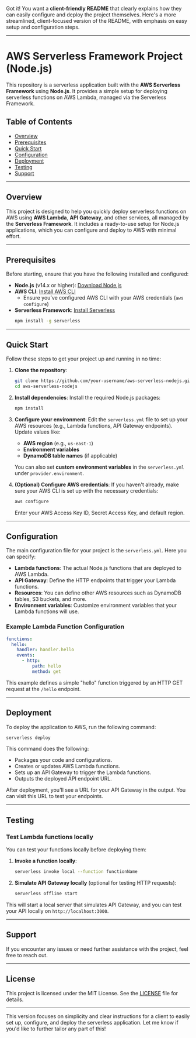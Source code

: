 Got it! You want a **client-friendly README** that clearly explains how they can easily configure and deploy the project themselves. Here's a more streamlined, client-focused version of the README, with emphasis on easy setup and configuration steps.

---

# AWS Serverless Framework Project (Node.js)

This repository is a serverless application built with the **AWS Serverless Framework** using **Node.js**. It provides a simple setup for deploying serverless functions on AWS Lambda, managed via the Serverless Framework.

## Table of Contents

- [Overview](#overview)
- [Prerequisites](#prerequisites)
- [Quick Start](#quick-start)
- [Configuration](#configuration)
- [Deployment](#deployment)
- [Testing](#testing)
- [Support](#support)

---

## Overview

This project is designed to help you quickly deploy serverless functions on AWS using **AWS Lambda**, **API Gateway**, and other services, all managed by the **Serverless Framework**. It includes a ready-to-use setup for Node.js applications, which you can configure and deploy to AWS with minimal effort.

---

## Prerequisites

Before starting, ensure that you have the following installed and configured:

- **Node.js** (v14.x or higher): [Download Node.js](https://nodejs.org/)
- **AWS CLI**: [Install AWS CLI](https://aws.amazon.com/cli/)
  - Ensure you’ve configured AWS CLI with your AWS credentials (`aws configure`)
- **Serverless Framework**: [Install Serverless](https://www.serverless.com/framework/docs/getting-started/)
  ```bash
  npm install -g serverless
  ```

---

## Quick Start

Follow these steps to get your project up and running in no time:

1. **Clone the repository**:
   ```bash
   git clone https://github.com/your-username/aws-serverless-nodejs.git
   cd aws-serverless-nodejs
   ```

2. **Install dependencies**:
   Install the required Node.js packages:
   ```bash
   npm install
   ```

3. **Configure your environment**:
   Edit the `serverless.yml` file to set up your AWS resources (e.g., Lambda functions, API Gateway endpoints). Update values like:

   - **AWS region** (e.g., `us-east-1`)
   - **Environment variables**
   - **DynamoDB table names** (if applicable)

   You can also set **custom environment variables** in the `serverless.yml` under `provider.environment`.

4. **(Optional) Configure AWS credentials**:
   If you haven't already, make sure your AWS CLI is set up with the necessary credentials:
   ```bash
   aws configure
   ```
   Enter your AWS Access Key ID, Secret Access Key, and default region.

---

## Configuration

The main configuration file for your project is the `serverless.yml`. Here you can specify:

- **Lambda functions**: The actual Node.js functions that are deployed to AWS Lambda.
- **API Gateway**: Define the HTTP endpoints that trigger your Lambda functions.
- **Resources**: You can define other AWS resources such as DynamoDB tables, S3 buckets, and more.
- **Environment variables**: Customize environment variables that your Lambda functions will use.

### Example Lambda Function Configuration

```yaml
functions:
  hello:
    handler: handler.hello
    events:
      - http:
          path: hello
          method: get
```

This example defines a simple "hello" function triggered by an HTTP GET request at the `/hello` endpoint.

---

## Deployment

To deploy the application to AWS, run the following command:

```bash
serverless deploy
```

This command does the following:
- Packages your code and configurations.
- Creates or updates AWS Lambda functions.
- Sets up an API Gateway to trigger the Lambda functions.
- Outputs the deployed API endpoint URL.

After deployment, you'll see a URL for your API Gateway in the output. You can visit this URL to test your endpoints.

---

## Testing

### Test Lambda functions locally

You can test your functions locally before deploying them:

1. **Invoke a function locally**:
   ```bash
   serverless invoke local --function functionName
   ```

2. **Simulate API Gateway locally** (optional for testing HTTP requests):
   ```bash
   serverless offline start
   ```

This will start a local server that simulates API Gateway, and you can test your API locally on `http://localhost:3000`.

---

## Support

If you encounter any issues or need further assistance with the project, feel free to reach out.

---

## License

This project is licensed under the MIT License. See the [LICENSE](LICENSE) file for details.

---

This version focuses on simplicity and clear instructions for a client to easily set up, configure, and deploy the serverless application. Let me know if you'd like to further tailor any part of this!

